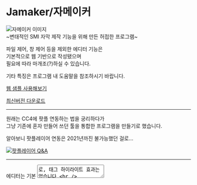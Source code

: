 # Jamaker/자메이커

![자메이커 이미지](https://pbs.twimg.com/media/FsylhvCacAAFu0J.png)   
~변태적인 SMI 자막 제작 기능을 위해 만든 허접한 프로그램~

파일 제어, 창 제어 등을 제외한 에디터 기능은   
기본적으로 웹 기반으로 작성됐으며   
필요에 따라 마개조(?)하실 수 있습니다.   

기타 특징은 프로그램 내 도움말을 참조하시기 바랍니다.

[웹 샘플 사용해보기](https://harnenim.github.io/Jamaker/run.html)

[최신버전 다운로드](https://drive.google.com/file/d/1g0C0zJUntBfPUZj4kQWtH5y8w1fqd62v/view?usp=drive_link)

***

원래는 CC4에 팟플 연동하는 법을 궁리하다가   
그냥 기존에 혼자 만들어 쓰던 툴을 통합한 프로그램을 만들기로 했습니다.   

알아보니 팟플레이어 연동은 2021년까진 불가능했던 걸로...   

[![팟플레이어 Q&A](https://pbs.twimg.com/media/FsyCVmRacAE8Cl3.png)](https://cafe.daum.net/pot-tool/Hqfm/6938)

***

에디터는 기본 <textarea>로, 태그 하이라이트 효과는 없습니다.   
사실 이 프로그램 이전에 하이라이트 효과를 먼저 만들어봤는데   
웹에서 천 줄 단위 리치 텍스트를 다루는 건 성능 문제가 발생해서...

~그나저나 Chromium의 <textarea>는 은근히 많은 버그를 잡아줘야~

***

![작명 과정](https://pbs.twimg.com/media/FsyliqgaAAAEi_G.png)
